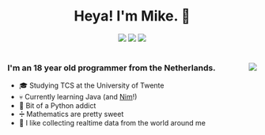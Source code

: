 <div align="center">
  <h1>Heya! I'm Mike. 👋</h1>
  
  <img src="https://badges.pufler.dev/visits/DismissedGuy/dismissedguy?label=Profile+views">
  <img src="https://badges.pufler.dev/years/DismissedGuy?label=Profile+age">
  <img src="https://img.shields.io/badge/Awesomeness%20rank-A%2B%2B-blue">
</div>

<br/>

<div>
  <img align="right" src="https://github-readme-stats.vercel.app/api?username=DismissedGuy&theme=dark&show_icons=true">
  
  <h3 align="left">
    I'm an 18 year old programmer from the Netherlands.
  </h3>
  <ul>
    <li>🎓️ Studying TCS at the University of Twente</li>
    <li>💀 Currently learning Java (and <a href="https://github.com/nim-lang/Nim">Nim</a>!)</li>
    <li>🐍 Bit of a Python addict</li>
    <li>➗ Mathematics are pretty sweet</li>
    <li>📡 I like collecting realtime data from the world around me</li>
  </ul>
</div>

<!--
My name's Mike, but I'm often referred to as DismissedGuy or simply "dismissed."

I often work on my own personal projects, some of which I publish here for all of you to enjoy. Although I mainly code in python, you could hype me up with anything remotely tech-related. This also means I get distracted fairly easily, causing me to abandon a lot of interesting projects 😅.

My main and most popular project right now is [Wiimmfi-RPC](https://github.com/DismissedGuy/wiimmfi-rpc).
-->
